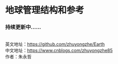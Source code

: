 <h1>地球管理结构和参考</h1>
<h3>持续更新中......</h3>
<br>
英文地址：<a href="https://github.com/zhuyongzhe/Earth">https://github.com/zhuyongzhe/Earth</a><br>
中文地址：<a href="https://www.cnblogs.com/zhuyongzhe85">https://www.cnblogs.com/zhuyongzhe85</a><br>
作者：朱永哲
